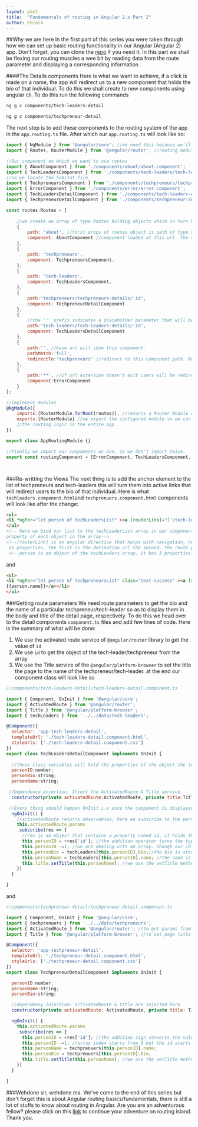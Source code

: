```yaml
---
layout: post
title:  "Fundamentals of routing in Angular 2.x Part 2"
author: Eniola
---
```


##Why we are here
In the first part of this series you were taken through how we can set up basic routing functionality in our Angular (Angular 2) app. Don't forget, you can clone the [repo](https://github.com/Enirate/ng-router) if you need it. In this part we shall be flexing our routing muscles a wee bit by reading data from the route parameter and displaying a corresponding information.

####The Details components
Here is what we want to achieve, if a click is made on a name, the app will redirect us to a new component that holds the bio of that individual. To do this we shall create to new components using angular cli. To do this run the following commands
```bash
ng g c components/tech-leaders-detail
```
```bash
ng g c components/techpreneur-detail
```

The next step is to add these components to the routing system of the app in the `app.routing.ts` file. After which our `app.routing.ts` will look like so:
```javascript
import { NgModule } from '@angular/core'; //we need this because we'll import routing modules and it will serves as decorator.
import { Routes, RouterModule } from '@angular/router'; //routing modules needed

//Our component on which we want to use routes
import { AboutComponent } from './components/about/about.component';
import { TechLeadersComponent } from './components/tech-leaders/tech-leaders.component'; //  'import { TechLeadersComponent }' we import classes 
//so we locate the habitat file
import { TechpreneursComponent } from './components/techpreneurs/techpreneurs.component'; //'./' takes you out of the present file into the app folder
import { ErrorComponent } from './components/error/error.component';
import { TechLeadersDetailComponent } from './components/tech-leaders-detail/tech-leaders-detail.component';
import { TechpreneurDetailComponent } from './components/techpreneur-detail/techpreneur-detail.component';

const routes:Routes = [ 
    
    //we create an array of type Routes holding objects which in turn holds routing logics as props
    {
        path: 'about', //first props of routes object is path of type string holding our base url extension.
        component: AboutComponent //component loaded at this url. The second props. (props = property.)
    },
    {
        path: 'techpreneurs',
        component: TechpreneursComponent,
    },
    {
        path: 'tech-leaders',
        component: TechLeadersComponent,
    },
    {
        path:'techpreneurs/techpreneurs-details/:id',
        component: TechpreneurDetailComponent
    },
    {
        //the ':' prefix indicates a placeholder parameter that will be replaced by a real value. in this case the id of techpreneurs and tech-leaders
        path:'tech-leaders/tech-leaders-details/:id', 
        component: TechLeadersDetailComponent
    },
    {
        path:'', //base url will show this component.
        pathMatch:'full',
        redirectTo:'techpreneurs' //redirect to this component path. Notice: component path(string) not component class name
    },
    {
        path:'**', //if url extension doesn't exit users will be redirected to this component.
        component:ErrorComponent
    }
];

//implement modules
@NgModule({
    imports:[RouterModule.forRoot(routes)], //returns a Router Module configured for our predeclared routes
    exports:[RouterModule] //we export the configured module so we can import it in our root module, thereby implementing
    //the routing logic in the entire app.
})

export class AppRoutingModule {}

//Finally we import our components as one, so we don't import twice.
export const routingComponent = [ErrorComponent, TechLeadersComponent, TechpreneursComponent, AboutComponent, TechpreneurDetailComponent, TechLeadersDetailComponent];




```

###Re-writting the Views
The next thing is to add the anchor element to the list of techpreneurs and tech-leaders this will turn them into active links that will redirect users to the bio of that individual. Here is what `techleaders.component.html`and `techprenuers.component.html` components will look like after the change:
```html
<ul>
<li *ngFor="let person of techLeadersList" ><a [routerLink]="['/tech-leaders/tech-leaders-details', person.id]">{{person.name}}</a></li>
</ul>
<!-- here we bind our list to the techLeaderList array in our component and we display the name
property of each object in the array-->
<!--[routerLink] is an angular directive that helps with navigation, here it's has two elements
 as properties, the first is the detination url the second, the route parameter -->
 <!--person is an object of the techLeaders array, it has 3 properties: id, name and bio-->
```
and 

```html
<ul>
<li *ngFor="let person of techpreneursList" class="text-success" ><a [routerLink]="['/techpreneurs/techpreneurs-details',person.id]">
{{person.name}}</a></li>
</ul>

```

###Getting route parameters
We need route parameters to get the bio and the name of a particular techpreneur/tech-leader so as to display them in the body and title of the detail page, respectively. To do this we head over to the detail components `component.ts` files and add few lines of code. Here is the summary of what will be done:
1.  We use the activated route service of `@angular/router` library to get the value of `id`
2.  We use `id` to get the object of the tech-leader/techpreneur from the array
3.  We use the Title service of the `@angular/platform-browser` to set the title the page to the name of the techpreneur/tech-leader.
at the end our component class will look like so
```javascript
//components/tech-leaders-detail/tech-leaders-detail.component.ts

import { Component, OnInit } from '@angular/core';
import { ActivatedRoute } from '@angular/router';
import { Title } from '@angular/platform-browser';
import { techLeaders } from '../../data/tech-leaders';

@Component({
  selector: 'app-tech-leaders-detail',
  templateUrl: './tech-leaders-detail.component.html',
  styleUrls: ['./tech-leaders-detail.component.css']
})
export class TechLeadersDetailComponent implements OnInit {
  
  //these class variables will hold the properties of the object the tech-leader under consideration 
  personID:number;
  personBio:string;
  personName:string;

 //Dependency injection. Inject the ActivatedRoute & Title service
  constructor(private activatedRoute:ActivatedRoute, private title:Title) { }

 //Every thing should happen OnInit i.e once the component is displayed in the view
  ngOnInit() {
    //activatedRoute returns observables, here we subscribe to the params method i.e the method that hold the url parameters
    this.activatedRoute.params
    .subscribe(res => {
      //res is an object that contains a property named id, it holds the id of the tech-leader in the url
      this.personID = +res['id']; //the addition operator turns the type to integer and the id is stored in personID variable
      this.personID -=1; //we are dealing with an array. Though our id starts from 1, arrays index from 0, here we minus 1 from the id to get the correct techLeader
      this.personBio = techLeaders[this.personID].bio;//the bio is stored in personBio variable
      this.personName = techLeaders[this.personID].name; //the name is stored in personName variable
      this.title.setTitle(this.personName); //we use the setTitle method of title service to set the page title to the name of the techLeader
    })
  }

}

```
and

```javascript
//components/techpreneur-detail/techpreneur-detail.component.ts

import { Component, OnInit } from '@angular/core';
import { techprenuers } from '../../data/techpreneurs';
import { ActivatedRoute } from '@angular/router'; //to get params from route we need this service. it returns observables
import { Title } from '@angular/platform-browser'; //to set page title we need the title service from the platform-browser library

@Component({
  selector: 'app-techpreneur-detail',
  templateUrl: './techpreneur-detail.component.html',
  styleUrls: ['./techpreneur-detail.component.css']
})
export class TechpreneurDetailComponent implements OnInit {

  personID:number;
  personName:string;
  personBio:string;

  //dependency injection: activatedRoute & title are injected here
  constructor(private activatedRoute: ActivatedRoute, private title: Title) { } 

  ngOnInit() {
    this.activatedRoute.params
    .subscribe(res => {
      this.personID = +res['id']; //the addition sign converts the value to int
      this.personID -=1; //array index starts from 0 but the id starts from one, we need to subtract one to get the correct person
      this.personName = techprenuers[this.personID].name; 
      this.personBio = techprenuers[this.personID].bio;
      this.title.setTitle(this.personName); //we use the setTitle method of the title service to dynamically change our title.
    })
  }

}

```

###Wehdone sir, wehdone ma.
We've come to the end of this series but don't forget this is about Angular routing basics/fundamentals, there is still a lot of stuffs to know about routing in Angular. Are you are an adventurous fellow? please click on this [link](https://angular.io/docs/ts/latest/guide/router.html) to continue your adventure on routing island. Thank you.